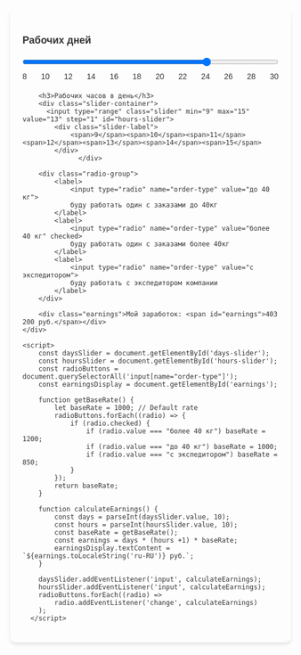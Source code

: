 <head>
    <meta charset="UTF-8">
    <meta name="viewport" content="width=device-width, initial-scale=1.0">
    <title>Калькулятор заработка</title>
    <style>
        body {
            font-family: Arial, sans-serif;
            background-color: #RGBA;
            color: #333;
            margin: 0;
            padding: 20px;
        }
        .widget {
            max-width: 820px;
            margin: 0 auto;
            padding: 20px;
            background: #RGBA;
            border: 2px solid #fff;
            border-radius: 10px;
            box-shadow: 0 4px 6px rgba(0, 0, 0, 0.1);
        }
        .widget h3 {
            margin-bottom: 10px;
            font-size: 18px;
        }
        .slider-container {
            margin-bottom: 20px;
        }
        .slider-label {
            display: flex;
            justify-content: space-between;
            font-size: 14px;
        }
        .slider {
            width: 100%;
            margin: 10px 0;
        }
        .radio-group {
            margin: 10px 0;
        }
        .radio-group label {
            display: flex; 
            align-items: center;
            margin-bottom: 10px;
        }
        .radio-group input {
            margin-right: 10px;
        }
        .earnings {
            text-align: center;
            font-size: 18px;
            font-weight: bold;
            color: #ffb800;
        }
    </style>
</head>
<body>
    <div class="widget">
        <h3>Рабочих дней</h3>
        <div class="slider-container">
            <input type="range" class="slider" min="8" max="30" value="24" step="1" id="days-slider">
          <div class="slider-label">
                <span>8</span><span>10</span><span>12</span><span>14</span><span>16</span><span>18</span><span>20</span><span>22</span><span>24</span><span>26</span><span>28</span><span>30</span>
            </div>
                    </div>

        <h3>Рабочих часов в день</h3>
        <div class="slider-container">
          <input type="range" class="slider" min="9" max="15" value="13" step="1" id="hours-slider">
            <div class="slider-label">
                <span>9</span><span>10</span><span>11</span><span>12</span><span>13</span><span>14</span><span>15</span>
            </div>
                  </div>

        <div class="radio-group">
            <label>
                <input type="radio" name="order-type" value="до 40 кг">
                буду работать один с заказами до 40кг
            </label>
            <label>
                <input type="radio" name="order-type" value="более 40 кг" checked>
                буду работать один с заказами более 40кг
            </label>
            <label>
                <input type="radio" name="order-type" value="с экспедитором">
                буду работать с экспедитором компании
            </label>
        </div>

        <div class="earnings">Мой заработок: <span id="earnings">403 200 руб.</span></div>
    </div>

    <script>
        const daysSlider = document.getElementById('days-slider');
        const hoursSlider = document.getElementById('hours-slider');
        const radioButtons = document.querySelectorAll('input[name="order-type"]');
        const earningsDisplay = document.getElementById('earnings');

        function getBaseRate() {
            let baseRate = 1000; // Default rate
            radioButtons.forEach((radio) => {
                if (radio.checked) {
                    if (radio.value === "более 40 кг") baseRate = 1200;
                    if (radio.value === "до 40 кг") baseRate = 1000;
                    if (radio.value === "с экспедитором") baseRate = 850;
                }
            });
            return baseRate;
        }

        function calculateEarnings() {
            const days = parseInt(daysSlider.value, 10);
            const hours = parseInt(hoursSlider.value, 10);
            const baseRate = getBaseRate();
            const earnings = days * (hours +1) * baseRate;
            earningsDisplay.textContent = `${earnings.toLocaleString('ru-RU')} руб.`;
        }

        daysSlider.addEventListener('input', calculateEarnings);
        hoursSlider.addEventListener('input', calculateEarnings);
        radioButtons.forEach((radio) =>
            radio.addEventListener('change', calculateEarnings)
        );
      </script>
</body>
